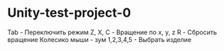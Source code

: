 # Unity-test-project-0

Tab - Переключить режим
Z, X, C - Вращение по x, y, z
R - Сбросить вращение
Колесико мыши - зум
1,2,3,4,5 - Выбрать изделие
